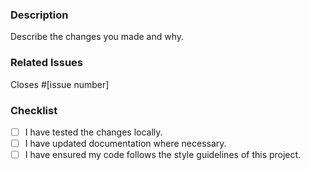 
### Description
Describe the changes you made and why.

### Related Issues
Closes #[issue number]

### Checklist
- [ ] I have tested the changes locally.
- [ ] I have updated documentation where necessary.
- [ ] I have ensured my code follows the style guidelines of this project.
